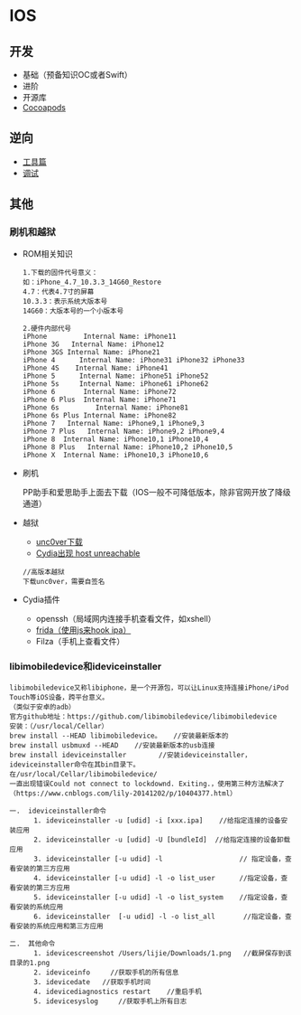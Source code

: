 # IOS

## 开发

+ 基础（预备知识OC或者Swift）
+ 进阶
+ 开源库
+ [Cocoapods](IOSCocoapods.md)

## 逆向

+ [工具篇]()
+ [调试](IOSDebug.md)

## 其他

### 刷机和越狱

+ ROM相关知识

  ```
  1.下载的固件代号意义：
  如：iPhone_4.7_10.3.3_14G60_Restore
  4.7：代表4.7寸的屏幕
  10.3.3：表示系统大版本号
  14G60：大版本号的一个小版本号
  
  2.硬件内部代号
  iPhone         Internal Name: iPhone11
  iPhone 3G   Internal Name: iPhone12
  iPhone 3GS Internal Name: iPhone21
  iPhone 4      Internal Name: iPhone31 iPhone32 iPhone33
  iPhone 4S    Internal Name: iPhone41
  iPhone 5      Internal Name: iPhone51 iPhone52
  iPhone 5s     Internal Name: iPhone61 iPhone62
  iPhone 6       Internal Name: iPhone72
  iPhone 6 Plus  Internal Name: iPhone71
  iPhone 6s         Internal Name: iPhone81
  iPhone 6s Plus Internal Name: iPhone82
  iPhone 7	 Internal Name: iPhone9,1 iPhone9,3
  iPhone 7 Plus   Internal Name: iPhone9,2 iPhone9,4
  iPhone 8	Internal Name: iPhone10,1 iPhone10,4
  iPhone 8 Plus   Internal Name: iPhone10,2 iPhone10,5
  iPhone X	Internal Name: iPhone10,3 iPhone10,6
  ```

+ 刷机

  PP助手和爱思助手上面去下载（IOS一般不可降低版本，除非官网开放了降级通道）

+ 越狱

  - [unc0ver下载](https://github.com/pwn20wndstuff/Undecimus/releases)
  - [Cydia出现 host unreachable](https://bbs.feng.com/read-htm-tid-11777306.html)

  ```
  //高版本越狱
  下载unc0ver，需要自签名
  ```

+ Cydia插件
  
  + openssh（局域网内连接手机查看文件，如xshell）
  + [frida（使用js来hook ipa）](http://build.frida.re/)
  + Filza（手机上查看文件）

### libimobiledevice和ideviceinstaller

```
libimobiledevice又称libiphone，是一个开源包，可以让Linux支持连接iPhone/iPod Touch等iOS设备，跨平台意义。
（类似于安卓的adb）
官方github地址：https://github.com/libimobiledevice/libimobiledevice
安装：（/usr/local/Cellar）
brew install --HEAD libimobiledevice。   //安装最新版本的
brew install usbmuxd --HEAD    //安装最新版本的usb连接
brew install ideviceinstaller        //安装ideviceinstaller，ideviceinstaller命令在其bin目录下。
在/usr/local/Cellar/libimobiledevice/
一直出现错误Could not connect to lockdownd. Exiting.，使用第三种方法解决了（https://www.cnblogs.com/lily-20141202/p/10404377.html）

一.  ideviceinstaller命令
      1. ideviceinstaller -u [udid] -i [xxx.ipa]    //给指定连接的设备安装应用
      2. ideviceinstaller -u [udid] -U [bundleId]  //给指定连接的设备卸载应用
      3. ideviceinstaller [-u udid] -l                   // 指定设备，查看安装的第三方应用
      4. ideviceinstaller [-u udid] -l -o list_user      //指定设备，查看安装的第三方应用
      5. ideviceinstaller [-u udid] -l -o list_system    //指定设备，查看安装的系统应用
      6. ideviceinstaller  [-u udid] -l -o list_all       //指定设备，查看安装的系统应用和第三方应用

二.  其他命令
      1. idevicescreenshot /Users/lijie/Downloads/1.png   //截屏保存到该目录的1.png
      2. ideviceinfo     //获取手机的所有信息
      3. idevicedate   //获取手机时间
      4. idevicediagnostics restart    //重启手机
      5. idevicesyslog     //获取手机上所有日志
```


